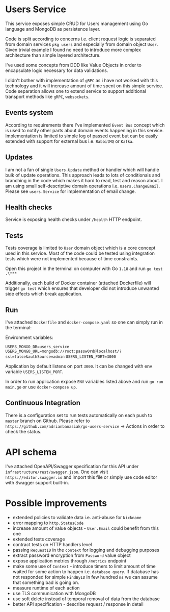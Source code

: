 # Users Service

This service exposes simple CRUD for Users management using Go language and MongoDB as persistence layer.

Code is split according to concerns i.e. client request logic is separated from domain services `pkg users` and especially from domain object `User`.
Given trivial example I found no need to introduce more complex architecture than simple layered architecture.

I've used some concepts from DDD like Value Objects in order to encapsulate logic necessary for data validations.

I didn't bother with implementation of `gRPC` as i have not worked with this technology and it will increase amount of time spent on this simple service. 
Code separation allows one to extend service to support additional transport methods like `gRPC`, `websockets`.    

## Events system

According to requirements there I've implemented `Event Bus` concept which is used to notify other parts about domain events happening in this service.
Implementation is limited to simple log of passed event but can be easily extended with support for external bus i.e. `RabbitMQ` or `Kafka`.

## Updates

I am not a fan of single `Users.Update` method or handler which will handle bulk of update operations. This approach leads to 
lots of conditionals and branching in the code which makes it hard to read, test and reason about. I am using small self-descriptive domain operations
i.e. `Users.ChangeEmail`. Please see `users.Service` for implementation of email change.

## Health checks

Service is exposing health checks under `/health` HTTP endpoint. 

## Tests
Tests coverage is limited to `User` domain object which is a core concept used in this service. Most of the code could be tested using integration tests which were not implemented because of time constraints.

Open this project in the terminal on computer with Go `1.18` and run `go test .\***`

Additionally, each build of Docker container (attached Dockerfile) will trigger `go test` which ensures that developer did not introduce unwanted side effects which break application.

## Run
I've attached `Dockerfile` and `docker-compose.yaml` so one can simply run in the terminal:

Environment variables:

`USERS_MONGO_DB=users_service`
`USERS_MONGO_URL=mongodb://root:passw0rd@localhost/?ssl=false&authSource=admin`
`USERS_LISTEN_PORT=3000`

Application by default listens on port `3000`. It can be changed with env variable `USERS_LISTEN_PORT`.

In order to run application expose `ENV` variables listed above and run `go run main.go` or use `docker-compose up`.

## Continuous Integration
There is a configuration set to run tests automatically on each push to `master` branch on Github. Please refer to `https://github.com/adrianbanasiak/go-users-service` -> Actions in order to check the status.

# API schema
I've attached OpenAPI/Swagger specification for this API under `infrastructure/rest/swagger.json`.
One can visit `https://editor.swagger.io` and import this file or simply use code editor with Swagger support built-in.


# Possible improvements
* extended policies to validate data i.e. anti-abuse for `Nickname`
* error mapping to `http.StatusCode`
* increase amount of value objects - `User.Email` could benefit from this one
* extended tests coverage
* contract tests on HTTP handlers level
* passing `RequestID` in the `context` for logging and debugging purposes
* extract password encryption from `Password` value object
* expose application metrics through `/metrics` endpoint
* make some use of `Context` - introduce timers to limit amount of time waited for some action to happen i.e. `database query`.
    If database has not responded for simple `FindByID` in few hundred `ms` we can assume that something bad is going on.
* measure runtime of each action
* use TLS communication with MongoDB
* use soft delete instead of temporal removal of data from the database
* better API specification - describe request / response in detail
